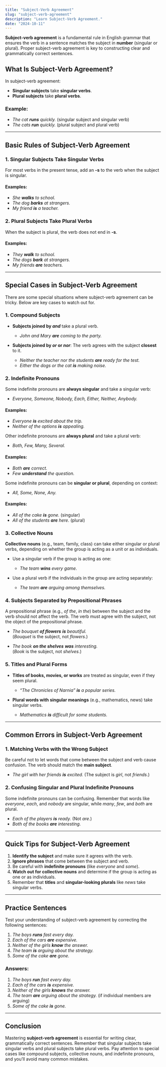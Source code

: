 ```yaml
---
title: "Subject-Verb Agreement"
slug: "subject-verb-agreement"
description: "Learn Subject-Verb Agreement."
date: "2024-10-11"
---
```


**Subject-verb agreement** is a fundamental rule in English grammar that ensures the verb in a sentence matches the subject in **number** (singular or plural). Proper subject-verb agreement is key to constructing clear and grammatically correct sentences.

## What Is Subject-Verb Agreement?

In subject-verb agreement:
- **Singular subjects** take **singular verbs**.
- **Plural subjects** take **plural verbs**.

### Example:
- _The cat **runs** quickly._ (singular subject and singular verb)
- _The cats **run** quickly._ (plural subject and plural verb)

---

## Basic Rules of Subject-Verb Agreement

### 1. Singular Subjects Take Singular Verbs

For most verbs in the present tense, add an **-s** to the verb when the subject is singular.

#### Examples:
- _She **walks** to school._
- _The dog **barks** at strangers._
- _My friend **is** a teacher._

### 2. Plural Subjects Take Plural Verbs

When the subject is plural, the verb does not end in **-s**.

#### Examples:
- _They **walk** to school._
- _The dogs **bark** at strangers._
- _My friends **are** teachers._

---

## Special Cases in Subject-Verb Agreement

There are some special situations where subject-verb agreement can be tricky. Below are key cases to watch out for.

### 1. Compound Subjects

- **Subjects joined by _and_** take a plural verb.
  - _John and Mary **are** coming to the party._
  
- **Subjects joined by _or_ or _nor_**: The verb agrees with the subject **closest** to it.
  - _Neither the teacher nor the students **are** ready for the test._
  - _Either the dogs or the cat **is** making noise._

### 2. Indefinite Pronouns

Some indefinite pronouns are **always singular** and take a singular verb:
- _Everyone, Someone, Nobody, Each, Either, Neither, Anybody._

#### Examples:
- _Everyone **is** excited about the trip._
- _Neither of the options **is** appealing._

Other indefinite pronouns are **always plural** and take a plural verb:
- _Both, Few, Many, Several._

#### Examples:
- _Both **are** correct._
- _Few **understand** the question._

Some indefinite pronouns can be **singular or plural**, depending on context:
- _All, Some, None, Any._

#### Examples:
- _All of the cake **is** gone._ (singular)
- _All of the students **are** here._ (plural)

### 3. Collective Nouns

**Collective nouns** (e.g., team, family, class) can take either singular or plural verbs, depending on whether the group is acting as a unit or as individuals.

- Use a singular verb if the group is acting as one:
  - _The team **wins** every game._

- Use a plural verb if the individuals in the group are acting separately:
  - _The team **are** arguing among themselves._

### 4. Subjects Separated by Prepositional Phrases

A prepositional phrase (e.g., _of the_, _in the_) between the subject and the verb should not affect the verb. The verb must agree with the subject, not the object of the prepositional phrase.

- _The bouquet **of flowers** **is** beautiful._  
  (_Bouquet_ is the subject, not _flowers_.)

- _The book **on the shelves** **was** interesting._  
  (_Book_ is the subject, not _shelves_.)

### 5. Titles and Plural Forms

- **Titles of books, movies, or works** are treated as singular, even if they seem plural.
  - _“The Chronicles of Narnia” **is** a popular series._

- **Plural words with singular meanings** (e.g., mathematics, news) take singular verbs.
  - _Mathematics **is** difficult for some students._

---

## Common Errors in Subject-Verb Agreement

### 1. Matching Verbs with the Wrong Subject

Be careful not to let words that come between the subject and verb cause confusion. The verb should match the **main subject**.

- _The girl with her friends **is** excited._ (The subject is _girl_, not _friends_.)

### 2. Confusing Singular and Plural Indefinite Pronouns

Some indefinite pronouns can be confusing. Remember that words like _everyone_, _each_, and _nobody_ are singular, while _many_, _few_, and _both_ are plural.

- _Each of the players **is** ready._ (Not _are_.)
- _Both of the books **are** interesting._

---

## Quick Tips for Subject-Verb Agreement

1. **Identify the subject** and make sure it agrees with the verb.
2. **Ignore phrases** that come between the subject and verb.
3. Be careful with **indefinite pronouns** (like _everyone_ and _some_).
4. **Watch out for collective nouns** and determine if the group is acting as one or as individuals.
5. Remember that **titles** and **singular-looking plurals** like _news_ take singular verbs.

---

## Practice Sentences

Test your understanding of subject-verb agreement by correcting the following sentences:

1. _The boys **runs** fast every day._
2. _Each of the cars **are** expensive._
3. _Neither of the girls **know** the answer._
4. _The team **is** arguing about the strategy._
5. _Some of the cake **are** gone._

### Answers:
1. _The boys **run** fast every day._
2. _Each of the cars **is** expensive._
3. _Neither of the girls **knows** the answer._
4. _The team **are** arguing about the strategy._ (if individual members are arguing)
5. _Some of the cake **is** gone._

---

## Conclusion

Mastering **subject-verb agreement** is essential for writing clear, grammatically correct sentences. Remember that singular subjects take singular verbs and plural subjects take plural verbs. Pay attention to special cases like compound subjects, collective nouns, and indefinite pronouns, and you’ll avoid many common mistakes.

